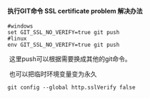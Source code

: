 #### 执行GIT命令 SSL certificate problem 解决办法

```shell
#windows
set GIT_SSL_NO_VERIFY=true git push 
#linux
env GIT_SSL_NO_VERIFY=true git push 
```

​	这里push可以根据需要换成其他的git命令。

​	也可以把临时环境变量变为永久

```shell
git config --global http.sslVerify false
```